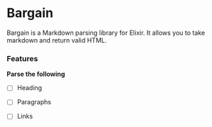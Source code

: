 # Bargain

Bargain is a Markdown parsing library for Elixir. It allows you to take markdown and return valid HTML.


### Features

**Parse the following**

- [ ] Heading
- [ ] Paragraphs
- [ ] Links

